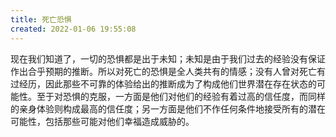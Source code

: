 ```yaml
---
title: 死亡恐惧
created: 2022-01-06 19:55:08
---
```

现在我们知道了，一切的恐惧都是出于未知；未知是由于我们过去的经验没有保证作出合乎预期的推断。所以对死亡的恐惧是全人类共有的情感；没有人曾对死亡有过经历，因此那些不可靠的体验给出的推断成为了构成他们世界潜在存在状态的可能性。至于对恐惧的克服，一方面是他们对他们的经验有着过高的信任度，而同样的亲身体验则构成最高的信任度；另一方面是他们不作任何条件地接受所有的潜在可能性，包括那些可能对他们幸福造成威胁的。
